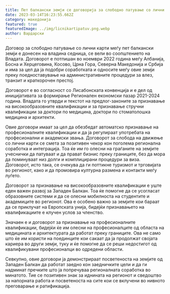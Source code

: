 ```yaml
---
title: Пет балкански земји се договорија за слободно патување со лични карти
date: 2023-03-14T16:23:55.662Z
category: македонија
featured: true
featuredImage: ../img/licnikartipatuv.png.webp
author: Вардарски
---
```


Договор за слободно патување со лични карти меѓу пет балкански земји е донесен на владина седница, се вели во соопштението на Владата. Договорот е потпишан во ноември 2022 година меѓу Албанија, Босна и Херцеговина, Косово, Црна Гора, Северна Македонија и Србија и има за цел да ја подобри соработката и односите меѓу овие земји преку поедноставување на административните процедури за влез, транзит и краткорочен престој.

Договорот е во согласност со Лисабонската конвенција и е дел од иницијативата за формирање Регионален економски пазар 2021-2024 година. Владата го утврди и текстот на предлог-законите за признавање на високообразовните квалификации и за признавање стручни квалификации за доктори по медицина, доктори по стоматолошка медицина и архитекти.

Овие договори имаат за цел да обезбедат автоматско признавање на професионалните квалификации и да ја регулираат употребата на професионални и академски звања. Договорот за слобода на движење со лични карти се смета за позитивен чекор кон поголема регионална соработка и интеграција. Тоа ќе им го олесни на граѓаните на земјите учеснички да патуваат и да прават бизнис преку границите, без да мора да поминуваат низ долги и комплицирани процедури за виза. Договорот, исто така, се очекува да ги поттикне туризмот и трговијата во регионот, како и да промовира културна размена и контакти меѓу луѓето.

Договорот за признавање на високообразовните квалификации е уште еден важен развој за Западен Балкан. Тоа ќе помогне да се усогласат образовните системи и да се олесни мобилноста на студентите и академиците во регионот. Ова е особено важно за земјите кои бараат да се приклучат на Европската унија, бидејќи признавањето на квалификациите е клучен услов за членство.

Значаен е и договорот за признавање на професионалните квалификации, бидејќи ќе им олесни на професионалците од областа на медицината и архитектурата да работат преку границите. Ова не само што ќе им користи на поединците кои сакаат да ја продолжат својата кариера во други земји, туку и ќе помогне да се реши недостигот од квалификувани професионалци во одредени области.

Севкупно, овие договори ја демонстрираат посветеноста на земјите од Западен Балкан да работат заедно кон заедничките цели и да ги надминат пречките што ја попречуваа регионалната соработка во минатото. Тие се позитивен знак за иднината на регионот и сведоштво за напорната работа и посветеноста на сите кои се вклучени во нивното преговарање и ратификација.
